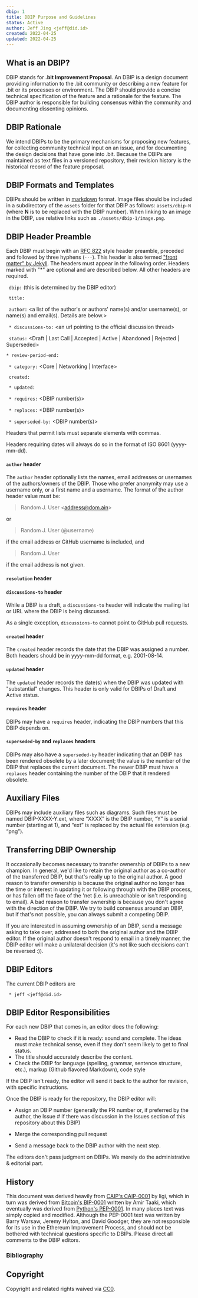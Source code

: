 ```yaml
---
dbip: 1
title: DBIP Purpose and Guidelines
status: Active
author: Jeff Jing <jeff@did.id>
created: 2022-04-25
updated: 2022-04-25
---
```


## What is an DBIP?

DBIP stands for **.bit Improvement Proposal**. An DBIP is a design document providing information to the .bit community or describing a new feature for .bit or its processes or environment. The DBIP should provide a concise technical specification of the feature and a rationale for the feature. The DBIP author is responsible for building consensus within the community and documenting dissenting opinions.

## DBIP Rationale

We intend DBIPs to be the primary mechanisms for proposing new features, for collecting community technical input on an issue, and for documenting the design decisions that have gone into .bit. Because the DBIPs are maintained as text files in a versioned repository, their revision history is the historical record of the feature proposal.

## DBIP Formats and Templates

DBIPs should be written in [markdown] format.
Image files should be included in a subdirectory of the `assets` folder for that DBIP as follows: `assets/dbip-N` (where **N** is to be replaced with the DBIP number). When linking to an image in the DBIP, use relative links such as `./assets/dbip-1/image.png`.

## DBIP Header Preamble

Each DBIP must begin with an [RFC 822](https://www.ietf.org/rfc/rfc822.txt) style header preamble, preceded and followed by three hyphens (`---`). This header is also termed ["front matter" by Jekyll](https://jekyllrb.com/docs/front-matter/). The headers must appear in the following order. Headers marked with "*" are optional and are described below. All other headers are required.

` dbip:` <DBIP number> (this is determined by the DBIP editor)

` title:` <DBIP title>

` author:` <a list of the author's or authors' name(s) and/or username(s), or name(s) and email(s). Details are below.>

` * discussions-to:` \<an url pointing to the official discussion thread\>

` status:` <Draft | Last Call | Accepted | Active | Abandoned | Rejected | Superseded>

`* review-period-end:` <date review period ends>

` * category:` <Core | Networking | Interface>

` created:` <date created on>

` * updated:` <comma separated list of dates>

` * requires:` <DBIP number(s)>

` * replaces:` <DBIP number(s)>

` * superseded-by:` <DBIP number(s)>

Headers that permit lists must separate elements with commas.

Headers requiring dates will always do so in the format of ISO 8601 (yyyy-mm-dd).

#### `author` header

The `author` header optionally lists the names, email addresses or usernames of the authors/owners of the DBIP. Those who prefer anonymity may use a username only, or a first name and a username. The format of the author header value must be:

> Random J. User &lt;address@dom.ain&gt;

or

> Random J. User (@username)

if the email address or GitHub username is included, and

> Random J. User

if the email address is not given.

#### `resolution` header

#### `discussions-to` header

While a DBIP is a draft, a `discussions-to` header will indicate the mailing list or URL where the DBIP is being discussed.

As a single exception, `discussions-to` cannot point to GitHub pull requests.

#### `created` header

The `created` header records the date that the DBIP was assigned a number. Both headers should be in yyyy-mm-dd format, e.g. 2001-08-14.

#### `updated` header

The `updated` header records the date(s) when the DBIP was updated with "substantial" changes. This header is only valid for DBIPs of Draft and Active status.

#### `requires` header

DBIPs may have a `requires` header, indicating the DBIP numbers that this DBIP depends on.

#### `superseded-by` and `replaces` headers

DBIPs may also have a `superseded-by` header indicating that an DBIP has been rendered obsolete by a later document; the value is the number of the DBIP that replaces the current document. The newer DBIP must have a `replaces` header containing the number of the DBIP that it rendered obsolete.

## Auxiliary Files

DBIPs may include auxiliary files such as diagrams. Such files must be named DBIP-XXXX-Y.ext, where “XXXX” is the DBIP number, “Y” is a serial number (starting at 1), and “ext” is replaced by the actual file extension (e.g. “png”).

## Transferring DBIP Ownership

It occasionally becomes necessary to transfer ownership of DBIPs to a new champion. In general, we'd like to retain the original author as a co-author of the transferred DBIP, but that's really up to the original author. A good reason to transfer ownership is because the original author no longer has the time or interest in updating it or following through with the DBIP process, or has fallen off the face of the 'net (i.e. is unreachable or isn't responding to email). A bad reason to transfer ownership is because you don't agree with the direction of the DBIP. We try to build consensus around an DBIP, but if that's not possible, you can always submit a competing DBIP.

If you are interested in assuming ownership of an DBIP, send a message asking to take over, addressed to both the original author and the DBIP editor. If the original author doesn't respond to email in a timely manner, the DBIP editor will make a unilateral decision (it's not like such decisions can't be reversed :)).

## DBIP Editors

The current DBIP editors are

` * jeff <jeff@did.id>`

## DBIP Editor Responsibilities

For each new DBIP that comes in, an editor does the following:

- Read the DBIP to check if it is ready: sound and complete. The ideas must make technical sense, even if they don't seem likely to get to final status.
- The title should accurately describe the content.
- Check the DBIP for language (spelling, grammar, sentence structure, etc.), markup (Github flavored Markdown), code style

If the DBIP isn't ready, the editor will send it back to the author for revision, with specific instructions.

Once the DBIP is ready for the repository, the DBIP editor will:

- Assign an DBIP number (generally the PR number or, if preferred by the author, the Issue # if there was discussion in the Issues section of this repository about this DBIP)

- Merge the corresponding pull request

- Send a message back to the DBIP author with the next step.

The editors don't pass judgment on DBIPs. We merely do the administrative & editorial part.

## History

This document was derived heavily from [CAIP's CAIP-0001] by ligi, which in turn was derived from [Bitcoin's BIP-0001] written by Amir Taaki, which eventually was derived from [Python's PEP-0001]. In many places text was simply copied and modified. Although the PEP-0001 text was written by Barry Warsaw, Jeremy Hylton, and David Goodger, they are not responsible for its use in the Ethereum Improvement Process, and should not be bothered with technical questions specific to DBIPs. Please direct all comments to the DBIP editors.

### Bibliography

[markdown]: https://github.com/adam-p/markdown-here/wiki/Markdown-Cheatsheet
[CAIP's CAIP-0001]: https://github.com/ChainAgnostic/CAIPs
[Bitcoin's BIP-0001]: https://github.com/bitcoin/bips
[Python's PEP-0001]: https://www.python.org/dev/peps

## Copyright

Copyright and related rights waived via [CC0](https://creativecommons.org/publicdomain/zero/1.0/).